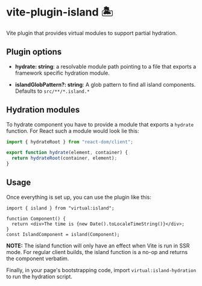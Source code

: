 # vite-plugin-island 🏝

Vite plugin that provides virtual modules to support partial hydration.

## Plugin options

- **hydrate: string**: a resolvable module path pointing to a file that exports a framework specific hydration module.

- **islandGlobPattern?: string**: A glob pattern to find all island components. Defaults to `src/**/*.island.*`

## Hydration modules

To hydrate component you have to provide a module that exports a `hydrate` function. For React such a module would look lie this:

```js
import { hydrateRoot } from "react-dom/client";

export function hydrate(element, container) {
  return hydrateRoot(container, element);
}
```

## Usage

Once everything is set up, you can use the plugin like this:

```tsx
import { island } from "virtual:island";

function Component() {
  return <div>The time is {new Date().toLocaleTimeString()}</div>;
}
const IslandComponent = island(Component);
```

**NOTE:** The island function will only have an effect when Vite is run in SSR mode. For regular client builds, the island function is a no-op and returns the component verbatim.

Finally, in your page's bootstrapping code, import `virtual:island-hydration` to run the hydration script.
